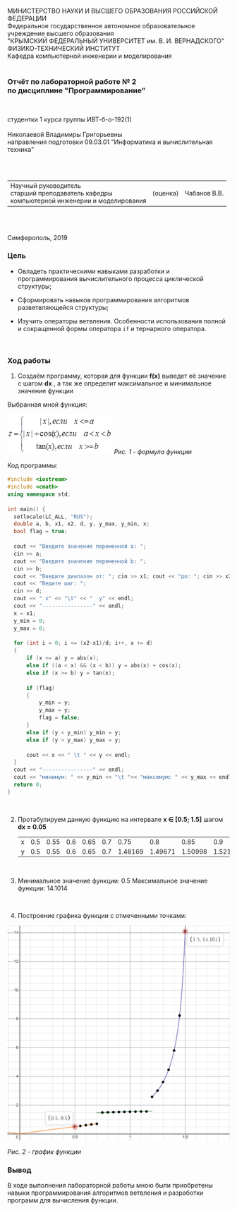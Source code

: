 МИНИСТЕРСТВО НАУКИ  И ВЫСШЕГО ОБРАЗОВАНИЯ РОССИЙСКОЙ ФЕДЕРАЦИИ  
Федеральное государственное автономное образовательное учреждение высшего образования  
"КРЫМСКИЙ ФЕДЕРАЛЬНЫЙ УНИВЕРСИТЕТ им. В. И. ВЕРНАДСКОГО"  
ФИЗИКО-ТЕХНИЧЕСКИЙ ИНСТИТУТ  
Кафедра компьютерной инженерии и моделирования
<br/><br/>
### Отчёт по лабораторной работе № 2<br/> по дисциплине "Программирование"
<br/>

студентки 1 курса группы ИВТ-б-о-192(1)  
<br/>Николаевой Владимиры Григорьевны
<br/>направления подготовки 09.03.01 "Информатика и вычислительная техника" 

<br/><br/>
<table>
<tr><td>Научный руководитель<br/> старший преподаватель кафедры<br/> компьютерной инженерии и моделирования</td>
<td>(оценка)</td>
<td>Чабанов В.В.</td>
</tr>
</table>
<br/><br/>

Симферополь, 2019

### Цель
* Овладеть практическими навыками разработки и программирования вычислительного процесса циклической структуры;

* Сформировать навыков программирования алгоритмов разветвляющейся структуры;

* Изучить операторы ветвления. Особенности использования полной и сокращенной формы оператора `if` и тернарного оператора.

<br/>

### Ход работы

1. Создаём программу, которая для функции **f(x)** выведет её значение с шагом **dx** , а так же определит максимальное и минимальное значение функции 

   

  Выбранная мной функция:

  ![](img/formula.png) 
  *Рис. 1 - формула функции*

  

   Код программы:

  ```cpp
#include <iostream>
#include <cmath>
using namespace std;

int main() {
	setlocale(LC_ALL, "RUS");
	double a, b, x1, x2, d, y, y_max, y_min, x;
	bool flag = true;
   
	cout << "Введите значение переменной а: ";
	cin >> a;
	cout << "Введите значение переменной b: ";
	cin >> b;
	cout << "Введите диапазон от: "; cin >> x1; cout << "до: "; cin >> x2;
	cout << "Ведите шаг: ";
	cin >> d;
	cout << " x" << "\t" << "  y" << endl;
	cout << "----------------" << endl;
	x = x1;
	y_min = 0;
	y_max = 0;

	for (int i = 0; i <= (x2-x1)/d; i++, x += d) 
	{
		if (x <= a) y = abs(x);
		else if ((a < x) && (x < b)) y = abs(x) + cos(x);
		else if (x >= b) y = tan(x);

		if (flag) 
		{
			y_min = y;
			y_max = y;
			flag = false;
		}
		else if (y < y_min) y_min = y;
		else if (y > y_max) y_max = y;

		cout << x << " \t " << y << endl;
	}
	cout << "----------------" << endl;
	cout << "минимум: " << y_min << "\t "<< "максимум: " << y_max << endl;
	return 0;
}
  ```

  <br/>

2. Протабулируем данную функцию на интервале **x ∈ [0.5; 1.5]** шагом **dx = 0.05**

   <table>
   <tr><td> x </td>
   <td>0.5</td><td>0.55</td><td>0.6</td><td>0.65</td><td>0.7</td><td>0.75</td><td>0.8</td><td>0.85</td><td>0.9</td><td>0.95</td><td>1</td><td>1.05</td><td>1.1</td><td>1.15</td><td>1.2</td><td>1.25</td><td>1.3</td><td>1.35</td><td>1.4</td><td>1.45</td><td>1.5</td>
   </tr>
   <tr><td> y </td>
   <td>0.5</td><td>0.55</td><td>0.6</td><td>0.65</td><td>0.7</td><td>1.48169</td><td>1.49671</td><td>1.50998</td><td>1.52161</td><td>1.53168</td><td>1.5403</td><td>1.54757</td><td>1.5536</td><td>1.55849</td><td>2.57215</td><td>3.00957</td><td>3.6021</td><td>4.45522</td><td>5.79788</td><td>8.23809</td><td>14.1014</td></tr>
   </table>

   <br/>

3. Минимальное значение функции: 0.5
    Максимальное значение функции: 14.1014

  <br/>

4. Построение графика функции с отмеченными точками:

  ![](img/1.PNG)

  *Рис. 2 - график функции*
  <br/>

### Вывод
В ходе выполнения лабораторной работы мною были приобретены навыки программирования алгоритмов ветвления и разработки программ для вычисления функции.
